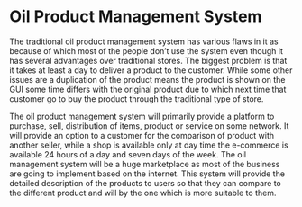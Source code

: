 # Oil Product Management System 

The traditional oil product management  system has various flaws in it as because of which most of the people don’t use the system even though it has several advantages over traditional stores. The biggest problem is that it takes at least a day to deliver a product to the customer. While some other issues are a duplication of the product means the product is shown on the GUI some time differs with the original product due to which next time that customer go to buy the product through the traditional type of store.

The oil product management system will primarily provide a platform to purchase, sell, distribution of items, product or service on some network.  It will provide an option to a customer for the comparison of product with another seller, while a shop is available only at day time the e-commerce is available 24 hours of a day and seven days of the week. The oil management system will be a huge marketplace as most of the business are going to implement based on the internet. This system will provide the detailed description of the products to users so that they can compare to the different product and will by the one which is more suitable to them.
